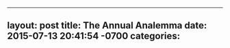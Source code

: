    ---
   layout: post
   title: The Annual Analemma
   date: 2015-07-13 20:41:54 -0700
   categories:
   ---

